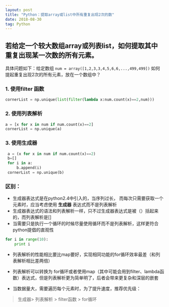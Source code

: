 ```yaml
---
layout: post
title: "Python：提取array或list中所有重复出现2次的数"
date: 2018-08-30
tag: Python
---
```


## 若给定一个较大数组array或列表list，如何提取其中重复出现某一次数的所有元素。
具体问题如下：给定数组
`num = array([1,2,3,3,4,5,6,6,...,499,499])`
如何提起重复出现2次的所有元素，放在一个数组中？

### 1. 使用filter 函数

```Python
cornerList = np.unique(list(filter(lambda x:num.count(x)==2,num)))
```

### 2. 使用列表解析

```Python
a = [x for x in num if num.count(x)==2]
cornerList = np.unique(a)
```

### 3. 使用生成器

```Python
 a = (x for x in num if num.count(x)==2)
 b=[]
 for i in a: 
     b.append(i)
 cornerList = np.unique(b)
```

### 区别：
- 生成器表达式是在python2.4中引入的，当序列过长， 而每次只需要获取一个元素时，应当考虑使用 **生成器** 表达式而不是列表解析
- 生成器表达式的语法和列表解析一样，只不过生成器表达式是被（）括起来的，而列表解析是[]
- 当需要只是执行一个循环的时候尽量使用循环而不是列表解析，这样更符合python提倡的直观性
```Python
for i in range(10):
    print i
```
- 列表解析的性能相比要比map要好，实现相同功能的for循环效率最差（和列表解析相比差两倍）
- 列表解析可以转换为 for循环或者使用map（其中可能会用到filter、lambda函数）表达式，但是列表解析更为简单明了，后者会带来更复杂和深层的嵌套

- 当数据量大，需要遍历每个元素时，为了提升速度，推荐优先级：
> 生成器\> 列表解析 \> filter函数 \> for循环
